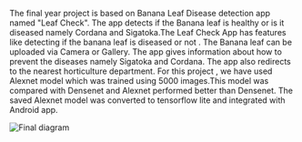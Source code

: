                   

The final year project is based on Banana Leaf Disease detection app named "Leaf Check". The app detects if the Banana leaf is healthy or is it diseased namely Cordana and Sigatoka.The Leaf Check App has features like detecting if the banana leaf is diseased or not . The Banana leaf can be uploaded via Camera or Gallery. The app gives information about how to prevent the diseases namely Sigatoka and Cordana. The app also redirects to the nearest horticulture department. For this project , we have used Alexnet model which was trained using 5000 images.This model was compared with Densenet and Alexnet performed better than Densenet. The saved Alexnet model was converted to tensorflow lite and integrated with Android app.

![Final diagram](https://github.com/shravya0108/Leaf_Check_App/assets/78218554/4db4fb2e-4f85-406c-bd7b-442ff9a1167b)


